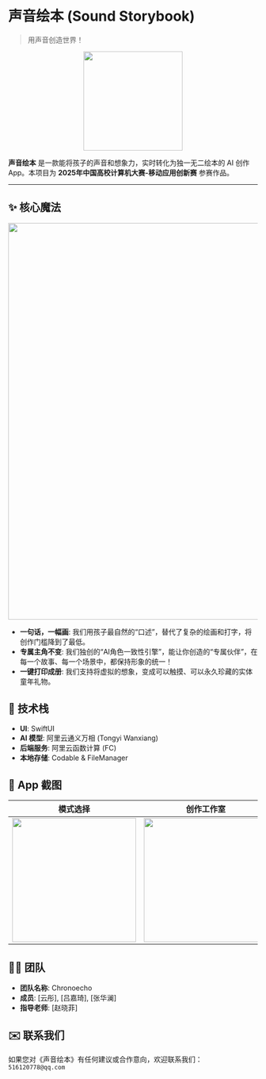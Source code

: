 # 声音绘本 (Sound Storybook)

> 用声音创造世界！

<p align="center">
  <img src="https://github.com/516120778-hash/SoundStorybook-iOS/blob/main/assets/app_logo.png?raw=true" width="200">
</p>

**声音绘本** 是一款能将孩子的声音和想象力，实时转化为独一无二绘本的 AI 创作 App。本项目为 **2025年中国高校计算机大赛-移动应用创新赛** 参赛作品。

---

## ✨ 核心魔法

<p align="center">
  <img src="https://github.com/516120778-hash/SoundStorybook-iOS/blob/main/assets/%E9%95%BF%E5%9B%BE.JPG?raw=true" width="800">
</p>

*   **一句话，一幅画**: 我们用孩子最自然的“口述”，替代了复杂的绘画和打字，将创作门槛降到了最低。
*   **专属主角不变**: 我们独创的“AI角色一致性引擎”，能让你创造的“专属伙伴”，在每一个故事、每一个场景中，都保持形象的统一！
*   **一键打印成册**: 我们支持将虚拟的想象，变成可以触摸、可以永久珍藏的实体童年礼物。

## 🚀 技术栈

*   **UI**: SwiftUI
*   **AI 模型**: 阿里云通义万相 (Tongyi Wanxiang)
*   **后端服务**: 阿里云函数计算 (FC)
*   **本地存储**: Codable & FileManager

## 📱 App 截图

| 模式选择 | 创作工作室 | 故事书架 |
|:---:|:---:|:---:|
| <img src="https://github.com/516120778-hash/SoundStorybook-iOS/blob/main/assets/%E6%A8%A1%E5%BC%8F%E9%80%89%E6%8B%A9.png?raw=true" width="250"> | <img src="https://github.com/516120778-hash/SoundStorybook-iOS/blob/main/assets/%E5%88%9B%E4%BD%9C%E5%B7%A5%E4%BD%9C%E5%AE%A4.png?raw=true" width="250"> | <img src="https://github.com/516120778-hash/SoundStorybook-iOS/blob/main/assets/%E6%95%85%E4%BA%8B%E4%B9%A6%E6%9E%B6.png?raw=true" width="250"> |

## 🧑‍💻 团队

*   **团队名称**: Chronoecho
*   **成员**: [云彤], [吕嘉琦], [张华澜]
*   **指导老师**: [赵晓菲]

## ✉️ 联系我们

如果您对《声音绘本》有任何建议或合作意向，欢迎联系我们：`516120778@qq.com`
